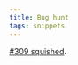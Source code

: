```yaml
---
title: Bug hunt
tags: snippets
---
```


[\#309 squished](http://wincent.dev/a/support/bugs/show_bug.cgi?id=309).

